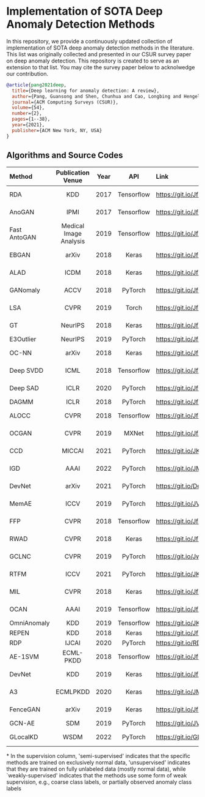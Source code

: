 # Implementation of SOTA Deep Anomaly Detection Methods
In this repository, we provide a continuously updated collection of implementation of SOTA deep anomaly detection methods in the literature. This list was originally collected and presented in our CSUR survey paper on deep anomaly detection. This repository is created to serve as an extension to that list. You may cite the survey paper below to acknolwedge our contribution. 
```bibtex
@article{pang2021deep,
  title={Deep learning for anomaly detection: A review},
  author={Pang, Guansong and Shen, Chunhua and Cao, Longbing and Hengel, Anton Van Den},
  journal={ACM Computing Surveys (CSUR)},
  volume={54},
  number={2},
  pages={1--38},
  year={2021},
  publisher={ACM New York, NY, USA}
}
```

## Algorithms and Source Codes


| Method | Publication Venue | Year | API | Link | Supervision*|Data|
| :----------- | :-----------: | :-----------: | :-----------: | :----------- |:----------- |:----------- |
|RDA|KDD| 2017|	Tensorflow|	https://git.io/JfYG5 | Semi-supervised|Image|
|AnoGAN| IPMI|2017|	Tensorflow|	https://git.io/JfGgc |Semi-supervised|Image|
|Fast AntoGAN|Medical Image Analysis|2019|	Tensorflow|	https://git.io/JfZRn |Semi-supervised|Image|
|EBGAN|arXiv|2018|	Keras|	https://git.io/JfGgG |Semi-supervised|Image|
|ALAD	|ICDM|2018|	Keras|	https://git.io/JfZ8v |Semi-supervised|Image|
|GANomaly|ACCV|2018|	PyTorch|	https://git.io/JfGgn |Semi-supervised|Image|
|LSA| CVPR|2019|	Torch|	https://git.io/Jf4pW |Semi-supervised|Image|
|GT| NeurIPS|2018|	Keras|	https://git.io/JfZRW |Semi-supervised|Image|
|E3Outlier| NeurIPS|2019|	PyTorch|	https://git.io/Jf4pl |Unsupervised|Image|
|OC-NN| arXiv|2018|	Keras|	https://git.io/JfGgZ |Semi-supervised|Image|
|Deep SVDD| ICML|2018|	Tensorflow	|https://git.io/JfZRR |Semi-supervised|Image|
|Deep SAD	|ICLR|2020|	PyTorch	|https://git.io/JfOkr |Weakly-supervised|Image|
|DAGMM	|ICLR|2018|	PyTorch|	https://git.io/JfZR0 |Unsupervised|Image|
|ALOCC	|CVPR|2018|	Tensorflow|	https://git.io/Jf4p4 |Semi-supervised|Image|
|OCGAN|CVPR|2019|	MXNet|	https://git.io/Jf4p0 |Semi-supervised|Image|
|CCD|MICCAI|2021|PyTorch|https://git.io/JKnEM|Semi-supervised|Image|
|IGD|AAAI|2022|PyTorch|https://git.io/JMj7N|Semi-supervised|Image|
|DevNet|arXiv|2021|PyTorch|https://git.io/DevNet|Weakly-supervised|Image|
|MemAE|ICCV|2019|PyTorch|https://git.io/JVnlz|Semi-supervised|Image&Video|
|FFP|CVPR|2018|Tensorflow|	https://git.io/Jf4pc |Semi-supervised|Video|
|RWAD|CVPR|2018|Keras|https://git.io/JfZRz| Weakly-supervised|Video|
|GCLNC|CVPR|2019|PyTorch|https://git.io/JwoHS|Weakly-supervised|Video|
|RTFM|ICCV|2021|PyTorch|https://git.io/JKnE6| Weakly-supervised|Video|
|MIL| CVPR|2018|	Keras	|https://git.io/JfZRz |Weakly-supervised|Video|
|OCAN	|AAAI|2019|	Tensorflow|	https://git.io/JfYGb |Semi-supervised|Sequential|
|OmniAnomaly|KDD|2019|Tensorflow|https://git.io/JKnu4|Unsupervised|Time series|
|REPEN	|KDD|2018|	Keras|	https://git.io/JfZRg |Unsupervised|Tabular|
|RDP| IJCAI| 2020|PyTorch|	https://git.io/RDP |Unsupervised|Tabular|
|AE-1SVM	|ECML-PKDD|2018|	Tensorflow	|https://git.io/JfGgl |Unsupervised|Tabular|
|DevNet| KDD|2019|	Keras|	https://git.io/JfZRw |Weakly-supervised|Tabular|
|A3|ECMLPKDD|2020|Keras|https://git.io/JM0I1|Weakly-supervised|Tabular|
|FenceGAN|arXiv|2019|	Keras|	https://git.io/Jf4pR |Semi-supervised|Image&Tabular|
|GCN-AE|SDM|2019|PyTorch|https://git.io/JVn43|Unsupervised|Graph|
|GLocalKD|WSDM|2022|PyTorch|https://git.io/GLocalKD|Semi/Un-supervised|Graph|


\* In the supervision column, 'semi-supervised' indicates that the specific methods are trained on exclusively normal data, 'unsupervised' indicates that they are trained on fully unlabeled data (mostly normal data), while `weakly-supervised' indicates that the methods use some form of weak supervision, e.g., coarse class labels, or partially observed anomaly class labels

